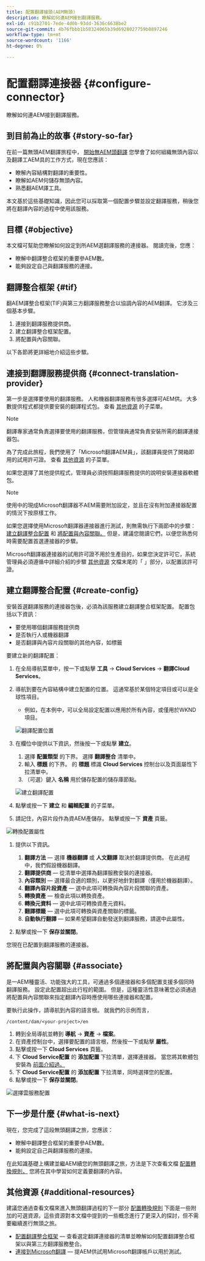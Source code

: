 ```yaml
---
title: 配置翻譯接頭(AEM無頭)
description: 瞭解如何連AEM接到翻譯服務。
exl-id: c91b2701-7ede-4d0b-93dd-3636c6638be2
source-git-commit: 4b76fbbb1b58324065b39d6928027759b0897246
workflow-type: tm+mt
source-wordcount: '1166'
ht-degree: 0%

---
```


# 配置翻譯連接器 {#configure-connector}

瞭解如何連AEM接到翻譯服務。

## 到目前為止的故事 {#story-so-far}

在前一篇無頭AEM翻譯旅程中， [開始無AEM頭翻譯](learn-about.md) 您學會了如何組織無頭內容以及翻譯工AEM具的工作方式，現在您應該：

* 瞭解內容結構對翻譯的重要性。
* 瞭解如AEM何儲存無頭內容。
* 熟悉翻AEM譯工具。

本文基於這些基礎知識，因此您可以採取第一個配置步驟並設定翻譯服務，稍後您將在翻譯內容的過程中使用該服務。

## 目標 {#objective}

本文檔可幫助您瞭解如何設定到所AEM選翻譯服務的連接器。 閱讀完後，您應：

* 瞭解中翻譯整合框架的重要參AEM數。
* 能夠設定自己與翻譯服務的連接。

## 翻譯整合框架 {#tif}

翻AEM譯整合框架(TIF)與第三方翻譯服務整合以協調內容的AEM翻譯。 它涉及三個基本步驟。

1. 連接到翻譯服務提供商。
1. 建立翻譯整合框架配置。
1. 將配置與內容關聯。

以下各節將更詳細地介紹這些步驟。

## 連接到翻譯服務提供商 {#connect-translation-provider}

第一步是選擇要使用的翻譯服務。 人和機器翻譯服務有很多選擇可AEM供。 大多數提供程式都提供要安裝的翻譯程式包。 查看 [其他資源](#additional-resources) 的子菜單。

>[!NOTE]
>
>翻譯專家通常負責選擇要使用的翻譯服務，但管理員通常負責安裝所需的翻譯連接器包。

為了完成此旅程，我們使用了「Microsoft翻譯AEM員」，該翻譯員提供了開箱即用的試用許可證。 查看 [其他資源](#additional-resources) 的子菜單。

如果您選擇了其他提供程式，管理員必須按照翻譯服務提供的說明安裝連接器軟體包。

>[!NOTE]
>
>使用中的現成Microsoft翻譯器不AEM需要附加設定，並且在沒有附加連接器配置的情況下按原樣工作。
>
>如果您選擇使用Microsoft翻譯器連接器進行測試，則無需執行下兩節中的步驟： [建立翻譯整合配置](#create-config) 和 [將配置與內容關聯。](#associate) 但是，建議您閱讀它們，以便您熟悉何時需要配置首選連接器的步驟。
>
>Microsoft翻譯器連接器的試用許可證不用於生產目的，如果您決定許可它，系統管理員必須遵循中詳細介紹的步驟 [其他資源](#additional-resources) 文檔末尾的「 」部分，以配置該許可證。

## 建立翻譯整合配置 {#create-config}

安裝首選翻譯服務的連接器包後，必須為該服務建立翻譯整合框架配置。 配置包括以下資訊：

* 要使用哪個翻譯服務提供商
* 是否執行人或機器翻譯
* 是否翻譯與內容片段關聯的其他內容，如標籤

要建立新的翻譯配置：

1. 在全局導航菜單中，按一下或點擊 **工具** -> **Cloud Services** -> **翻譯Cloud Services**。
1. 導航到要在內容結構中建立配置的位置。 這通常基於某個特定項目或可以是全球性項目。
   * 例如，在本例中，可以全局設定配置以應用於所有內容，或僅用於WKND項目。

   ![翻譯配置位置](assets/translation-configuration-location.png)

1. 在欄位中提供以下資訊，然後按一下或點擊 **建立**。
   1. 選擇 **配置類型** 的下界。 選擇 **翻譯整合** 清單中。
   1. 輸入 **標題** 的下界。 的 **標題** 標識 **Cloud Services** 控制台以及頁面屬性下拉清單中。
   1. （可選）鍵入 **名稱** 用於儲存配置的儲存庫節點。

   ![建立翻譯配置](assets/create-translation-configuration.png)

1. 點擊或按一下 **建立** 和 **編輯配置** 的子菜單。

1. 請記住，內容片段作為資AEM產儲存。 點擊或按一下 **資產** 頁籤。

![轉換配置屬性](assets/translation-configuration.png)

1. 提供以下資訊。

   1. **翻譯方法**  — 選擇 **機器翻譯** 或 **人文翻譯** 取決於翻譯提供商。 在此過程中，我們假設機器翻譯。
   1. **翻譯提供商**  — 從清單中選擇為翻譯服務安裝的連接器。
   1. **內容類別**  — 選擇最合適的類別，以更好地針對翻譯（僅用於機器翻譯）。
   1. **翻譯內容片段資產**  — 選中此項可轉換與內容片段關聯的資產。
   1. **轉換資產**  — 檢查此項以轉換資產。
   1. **轉換元資料**  — 選中此項可轉換資產元資料。
   1. **翻譯標籤**  — 選中此項可轉換與資產關聯的標籤。
   1. **自動執行翻譯**  — 如果希望翻譯自動發送到翻譯服務，請選中此屬性。

1. 點擊或按一下 **保存並關閉**。

您現在已配置到翻譯服務的連接器。

## 將配置與內容關聯 {#associate}

是一AEM種靈活、功能強大的工具，可通過多個連接器和多個配置支援多個同時翻譯服務。 設定此配置超出此行程的範圍。 但是，這種靈活性意味著您必須通過將配置與內容關聯來指定翻譯內容時應使用哪些連接器和配置。

要執行此操作，請導航到內容的語言根。 就我們的示例而言，

```text
/content/dam/<your-project>/en
```

1. 轉到全局導航並轉到 **導航** -> **資產** -> **檔案**。
1. 在資產控制台中，選擇要配置的語言根，然後按一下或點擊 **屬性**。
1. 點擊或按一下 **Cloud Services** 頁籤。
1. 下 **Cloud Service配置** 的 **添加配置** 下拉清單，選擇連接器。 當您將其軟體包安裝為 [前面介紹過。](#connect-translation-provider)
1. 下 **Cloud Service配置** 的 **添加配置** 下拉清單，同時選擇您的配置。
1. 點擊或按一下 **保存並關閉**。

![選擇雲服務配置](assets/select-cloud-service-configurations.png)

## 下一步是什麼 {#what-is-next}

現在，您完成了這段無頭翻譯之旅，您應該：

* 瞭解中翻譯整合框架的重要參AEM數。
* 能夠設定自己與翻譯服務的連接。

在此知識基礎上構建並繼AEM續您的無頭翻譯之旅，方法是下次查看文檔 [配置轉換規則，](translation-rules.md) 您將在其中學習如何定義要翻譯的內容。

## 其他資源 {#additional-resources}

建議您通過查看文檔來進入無頭翻譯過程的下一部分 [配置轉換規則](translation-rules.md) 下面是一些附加的可選資源，這些資源對本文檔中提到的一些概念進行了更深入的探討，但不需要繼續進行無頭之旅。

* [配置翻譯整合框架](/help/sites-cloud/administering/translation/integration-framework.md)  — 查看選定翻譯連接器的清單並瞭解如何配置翻譯整合框架以與第三方翻譯服務整合。
* [連接到Microsoft翻譯](/help/sites-cloud/administering/translation/connect-ms-translator.md)  — 提AEM供試用Microsoft翻譯帳戶以用於測試。

